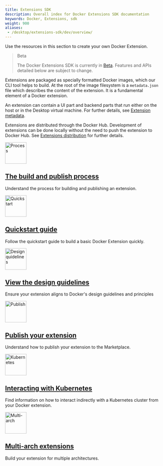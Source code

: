 ```yaml
---
title: Extensions SDK
description: Overall index for Docker Extensions SDK documentation
keywords: Docker, Extensions, sdk
weight: 900
aliases:
 - /desktop/extensions-sdk/dev/overview/
---
```


Use the resources in this section to create your own Docker Extension.

> Beta
>
> The Docker Extensions SDK is currently in [Beta](../../release-lifecycle.md#beta).
> Features and APIs detailed below are subject to change.

Extensions are packaged as specially formatted Docker images, which our CLI tool helps to build. At the root of the image filesystem is a `metadata.json` file which describes the content of the extension. It is a fundamental element of a Docker extension.

An extension can contain a UI part and backend parts that run either on the host or in the Desktop virtual machine.
For further details, see [Extension metadata](architecture/metadata.md).

Extensions are distributed through the Docker Hub.
Development of extensions can be done locally without the need to push the extension to Docker Hub. See [Extensions distribution](extensions/DISTRIBUTION.md) for further details.

<div class="component-container">
    <!--start row-->
    <div class="row">
      <div class="col-xs-12 col-sm-12 col-md-12 col-lg-4 block">
        <div class="component">
             <div class="component-icon">
                 <a href="/desktop/extensions-sdk/process/"><img src="/assets/images/process.svg" alt="Process" width="70" height="70"></a>
                 </div>
                 <h2 id="docker-extensions"><a href="/desktop/extensions-sdk/process/">The build and publish process</a></h2>
                <p> Understand the process for building and publishing an extension.</p>
        </div>
      </div>
      <div class="col-xs-12 col-sm-12 col-md-12 col-lg-4 block">
        <div class="component">
            <div class="component-icon">
                 <a href="/desktop/extensions-sdk/quickstart/"><img src="/assets/images/explore.svg" alt="Quickstart" width="70" height="70"></a>
            </div>
                <h2 id="docker-extensions"><a href="/desktop/extensions-sdk/quickstart/">Quickstart guide</a></h2>
                <p>Follow the quickstart guide to build a basic Docker Extension quickly.</p>
         </div>
     </div>
     <div class="col-xs-12 col-sm-12 col-md-12 col-lg-4 block">
        <div class="component">
            <div class="component-icon">
                <a href="/desktop/extensions-sdk/design/design-guidelines/"><img src="/assets/images/design.svg" alt="Design quidelines" width="70" height="70"></a>
            </div>
                <h2 id="docker-extensions"><a href="/desktop/extensions-sdk/design/design-guidelines/">View the design guidelines</a></h2>
                <p>Ensure your extension aligns to Docker's design guidelines and principles</p>
        </div>
    </div>
    </div>
    <!--start row-->
    <div class="row">
     <div class="col-xs-12 col-sm-12 col-md-12 col-lg-4 block">
        <div class="component">
            <div class="component-icon">
                 <a href="/desktop/extensions-sdk/extensions/"><img src="/assets/images/publish.svg" alt="Publish" width="70" height="70"></a>
            </div>
                <h2 id="docker-extensions"><a href="/desktop/extensions-sdk/extensions/">Publish your extension</a></h2>
                <p>Understand how to publish your extension to the Marketplace.</p>
        </div>
     </div>
     <div class="col-xs-12 col-sm-12 col-md-12 col-lg-4 block">
        <div class="component">
          <div class="component-icon">
                 <a href="/desktop/extensions-sdk/dev/kubernetes/"><img src="/assets/images/sync.svg" alt="Kubernetes" width="70" height="70"></a>
          </div>
                <h2 id="docker-extensions"><a href="/desktop/extensions-sdk/dev/kubernetes/">Interacting with Kubernetes</a></h2>
                <p>Find information on how to interact indirectly with a Kubernetes cluster from your Docker extension.</p>
        </div>
      </div>
      <div class="col-xs-12 col-sm-12 col-md-12 col-lg-4 block">
        <div class="component">
            <div class="component-icon">
                <a href="/desktop/extensions-sdk/extensions/multi-arch/"><img src="/assets/images/build-multi-platform.svg" alt="Multi-arch" width="70" height="70"></a>
            </div>
                <h2 id="docker-extensions"><a href="/desktop/extensions-sdk/extensions/multi-arch/">Multi-arch extensions</a></h2>
                <p>Build your extension for multiple architectures.</p>
        </div>
     </div>
    </div>
</div>
